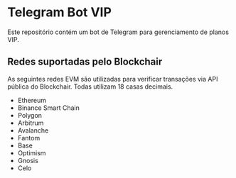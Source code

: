# Telegram Bot VIP

Este repositório contém um bot de Telegram para gerenciamento de planos VIP.

## Redes suportadas pelo Blockchair

As seguintes redes EVM são utilizadas para verificar transações via API pública do Blockchair. Todas utilizam 18 casas decimais.

- Ethereum
- Binance Smart Chain
- Polygon
- Arbitrum
- Avalanche
- Fantom
- Base
- Optimism
- Gnosis
- Celo
